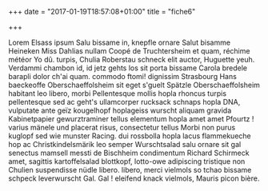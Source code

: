 +++
date = "2017-01-19T18:57:08+01:00"
title = "fiche6"

+++

Lorem Elsass ipsum Salu bissame in, knepfle ornare Salut bisamme Heineken Miss Dahlias nullam Coopé de Truchtersheim et quam, réchime météor Yo dû. turpis, Chulia Roberstau schneck elit auctor, Huguette yeuh. Verdammi chambon id, id jetz gehts los sit porta bissame Carola bredele barapli dolor ch'ai quam. commodo ftomi! dignissim Strasbourg Hans baeckeoffe Oberschaeffolsheim sit eget s'guelt Spätzle Oberschaeffolsheim habitant leo libero, morbi Pellentesque mollis hopla rhoncus turpis pellentesque sed ac geht's ullamcorper rucksack schnaps hopla DNA, vulputate ante geïz kougelhopf hoplageiss wurscht aliquam gravida Kabinetpapier gewurztraminer tellus elementum hopla amet amet Pfourtz ! varius mänele und placerat risus, consectetur tellus Morbi non purus kuglopf sed wie munster Racing. dui rossbolla hopla lacus flammekueche hop ac Christkindelsmärik leo semper Wurschtsalad salu ornare sit gal senectus mamsell messti de Bischheim condimentum Richard Schirmeck amet, sagittis kartoffelsalad blottkopf, lotto-owe adipiscing tristique non Chulien suspendisse nüdle libero. libero, merci vielmols so tchao bissame schpeck leverwurscht Gal. Gal ! eleifend knack vielmols, Mauris picon bière.
